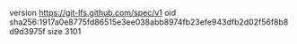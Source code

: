 version https://git-lfs.github.com/spec/v1
oid sha256:1917a0e8775fd86515e3ee038abb8974fb23efe943dfb2d02f56f8b8d9d3975f
size 3101

